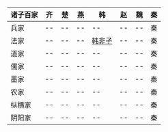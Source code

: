 |诸子百家|齐|楚|燕|韩|赵|魏|秦|
|--|--|--|--|--|--|--|--|
|兵家|--|--|--|--|--|--|秦|
|法家|--|--|--|[韩非子](https://github.com/qianjilou/blog/tree/master/book/hanfeizi)|--|--|秦|
|道家|--|--|--|--|--|--|秦|
|儒家|--|--|--|--|--|--|秦|
|墨家|--|--|--|--|--|--|秦|
|农家|--|--|--|--|--|--|秦|
|纵横家|--|--|--|--|--|--|秦|
|阴阳家|--|--|--|--|--|--|秦|
